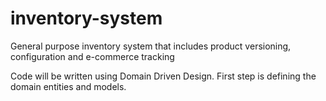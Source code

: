 # inventory-system
General purpose inventory system that includes product versioning, configuration and e-commerce tracking

Code will be written using Domain Driven Design.
First step is defining the domain entities and models.
